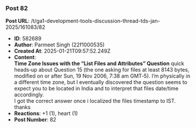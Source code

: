 ### Post 82
**Post URL**: /t/ga1-development-tools-discussion-thread-tds-jan-2025/161083/82
- **ID**: 582689
- **Author**: Parmeet Singh (22f1000535)
- **Created At**: 2025-01-21T09:57:52.249Z
- **Content**:  
  <strong>Time Zone Issues with the “List Files and Attributes” Question</strong>
quick heads‐up about Question 15 (the one asking for files at least 8143 bytes, modified on or after Sun, 19 Nov 2006, 7:38 am GMT‑5). I’m physically in a different time zone, but I eventually discovered the question seems to expect you to be located in India and to interpret that files date/time accordingly.<br>
I got the correct answer once i localized the files timestamp to IST.
thanks
- **Reactions**: +1 (1), heart (1)
- **Post Number**: 82

